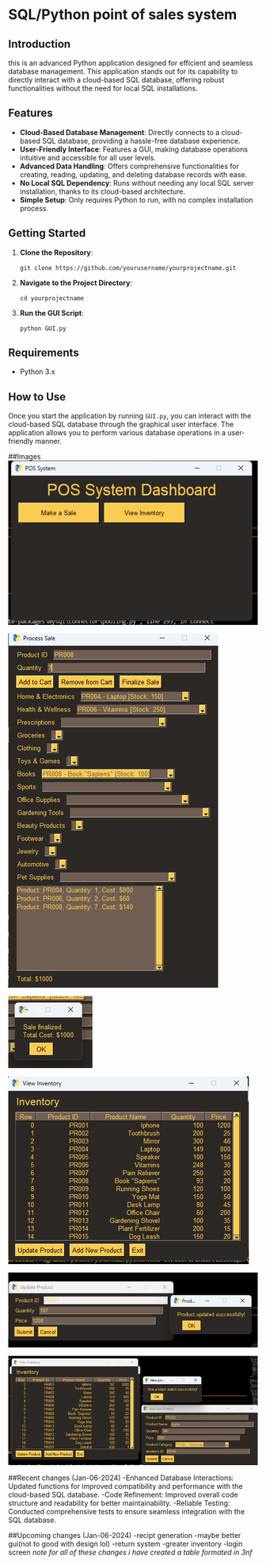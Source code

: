 # SQL/Python point of sales system

## Introduction
this is an advanced Python application designed for efficient and seamless database management. This application stands out for its capability to directly interact with a cloud-based SQL database, offering robust functionalities without the need for local SQL installations.

## Features
- **Cloud-Based Database Management**: Directly connects to a cloud-based SQL database, providing a hassle-free database experience.
- **User-Friendly Interface**: Features a GUI, making database operations intuitive and accessible for all user levels.
- **Advanced Data Handling**: Offers comprehensive functionalities for creating, reading, updating, and deleting database records with ease.
- **No Local SQL Dependency**: Runs without needing any local SQL server installation, thanks to its cloud-based architecture.
- **Simple Setup**: Only requires Python to run, with no complex installation process.

## Getting Started

1. **Clone the Repository**:
   ```
   git clone https://github.com/yourusername/yourprojectname.git
   ```
2. **Navigate to the Project Directory**:
   ```
   cd yourprojectname
   ```
3. **Run the GUI Script**:
   ```
   python GUI.py
   ```

## Requirements
- Python 3.x

## How to Use
Once you start the application by running `GUI.py`, you can interact with the cloud-based SQL database through the graphical user interface. The application allows you to perform various database operations in a user-friendly manner.

##Images 
![Screenshot 1](https://github.com/Indrr27/POS-SQL-PYTHON-/blob/main/images/Screenshot%202024-01-06%20204522.png)

![Screenshot 2](https://github.com/Indrr27/POS-SQL-PYTHON-/blob/main/images/Screenshot%202024-01-06%20204621.png)

![Screenshot 3](https://github.com/Indrr27/POS-SQL-PYTHON-/blob/main/images/Screenshot%202024-01-06%20204633.png)

![Screenshot 4](https://github.com/Indrr27/POS-SQL-PYTHON-/blob/main/images/Screenshot%202024-01-06%20204645.png)

![Screenshot 5](https://github.com/Indrr27/POS-SQL-PYTHON-/blob/main/images/Screenshot%202024-01-06%20204718.png)

![Screenshot 6](https://github.com/Indrr27/POS-SQL-PYTHON-/blob/main/images/Screenshot%202024-01-06%20205051.png)



##Recent changes (Jan-06-2024)
-Enhanced Database Interactions: Updated functions for improved compatibility and performance with the cloud-based SQL database.
-Code Refinement: Improved overall code structure and readability for better maintainability.
-Reliable Testing: Conducted comprehensive tests to ensure seamless integration with the SQL database.

##Upcoming changes (Jan-06-2024)
-recipt generation
-maybe better gui(not to good with design lol)
-return system
-greater inventory
-login screen 
*note for all of these changes i have created a table formated in 3nf*





